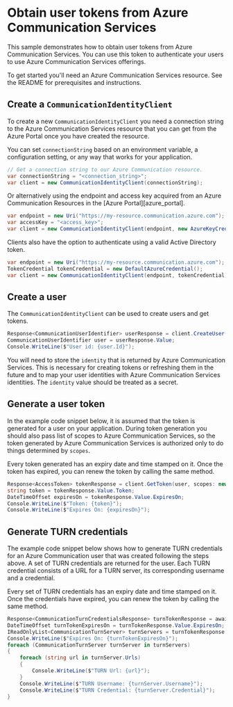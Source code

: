 # Obtain user tokens from Azure Communication Services

This sample demonstrates how to obtain user tokens from Azure Communication Services. You can use this token to authenticate your users to use Azure Communication Services offerings.

To get started you'll need an Azure Communication Services resource. See the README for prerequisites and instructions.

<!-- UPDATE ReadMe link -->

## Create a `CommunicationIdentityClient`

To create a new `CommunicationIdentityClient` you need a connection string to the Azure Communication Services resource that you can get from the Azure Portal once you have created the resource.

You can set `connectionString` based on an environment variable, a configuration setting, or any way that works for your application.

```C# Snippet:CreateCommunicationIdentityClient
// Get a connection string to our Azure Communication resource.
var connectionString = "<connection_string>";
var client = new CommunicationIdentityClient(connectionString);
```

Or alternatively using the endpoint and access key acquired from an Azure Communication Resources in the [Azure Portal][azure_portal].

```C# Snippet:CreateCommunicationIdentityFromAccessKey
var endpoint = new Uri("https://my-resource.communication.azure.com");
var accessKey = "<access_key>";
var client = new CommunicationIdentityClient(endpoint, new AzureKeyCredential(accessKey));
```

Clients also have the option to authenticate using a valid Active Directory token.

```C# Snippet:CreateCommunicationIdentityFromToken
var endpoint = new Uri("https://my-resource.communication.azure.com");
TokenCredential tokenCredential = new DefaultAzureCredential();
var client = new CommunicationIdentityClient(endpoint, tokenCredential);
```

## Create a user

The `CommunicationIdentityClient` can be used to create users and get tokens.

```C# Snippet:CreateCommunicationUser
Response<CommunicationUserIdentifier> userResponse = client.CreateUser();
CommunicationUserIdentifier user = userResponse.Value;
Console.WriteLine($"User id: {user.Id}");
```

You will need to store the `identity` that is returned by Azure Communication Services. This is necessary for creating tokens or refreshing them in the future and to map your user identities with Azure Communication Services identities. The `identity` value should be treated as a secret.

## Generate a user token

 <!---: TODO: Update the website address for explaining the scopes -->

In the example code snippet below, it is assumed that the token is generated for a user on your application. During token generation you should also pass list of scopes to Azure Communication Services,
so the token generated by Azure Communication Services is authorized only to do things determined by `scopes`. <!-- You can see the full list of scopes [here][scopes]. -->

Every token generated has an expiry date and time stamped on it. Once the token has expired, you can renew the token by calling the same method.

```C# Snippet:CreateCommunicationToken
Response<AccessToken> tokenResponse = client.GetToken(user, scopes: new[] { CommunicationTokenScope.Chat });
string token = tokenResponse.Value.Token;
DateTimeOffset expiresOn = tokenResponse.Value.ExpiresOn;
Console.WriteLine($"Token: {token}");
Console.WriteLine($"Expires On: {expiresOn}");
```

## Generate TURN credentials

The example code snippet below shows how to generate TURN credentials for an Azure Communication user that was created following the steps above.
A set of TURN credentials are returned for the user. Each TURN credential consists of a URL for a TURN server, its corresponding username and a credential. 

Every set of TURN credentials has an expiry date and time stamped on it. Once the credentials have expired, you can renew the token by calling the same method.

```C# Snippet:CreateTURNTokenAsync
Response<CommunicationTurnCredentialsResponse> turnTokenResponse = await client.GetTurnCredentialsAsync(user);
DateTimeOffset turnTokenExpiresOn = turnTokenResponse.Value.ExpiresOn;
IReadOnlyList<CommunicationTurnServer> turnServers = turnTokenResponse.Value.TurnServers;
Console.WriteLine($"Expires On: {turnTokenExpiresOn}");
foreach (CommunicationTurnServer turnServer in turnServers)
{
    foreach (string url in turnServer.Urls)
    {
        Console.WriteLine($"TURN Url: {url}");
    }
    Console.WriteLine($"TURN Username: {turnServer.Username}");
    Console.WriteLine($"TURN Credential: {turnServer.Credential}");
}
```

<!--
To see the full example source files, see:
* [Generate user token][GenerateUserTokenCode]
-->

<!-- LINKS -->
<!--[scopes](https://github.com/mikben/azure-docs-pr/blob/release-project-spool/articles/project-spool/concepts/identity-model.md)
[ReadMe](https://github.com/Azure/azure-sdk-for-net/tree/master/sdk/communication/Azure.Communication.Administration/samples/ReadMe.md)
[GenerateUserTokenCode](https://github.com/Azure/azure-sdk-for-net/tree/master/sdk/communication/Azure.Communication.Administration/tests/samples/Sample1_CommunicationIdentityClient.cs)

 -->
